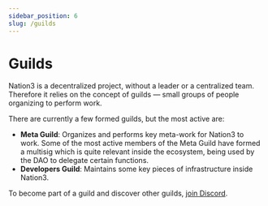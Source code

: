 ```yaml
---
sidebar_position: 6
slug: /guilds
---
```


# Guilds

Nation3 is a decentralized project, without a leader or a centralized team.
Therefore it relies on the concept of guilds — small groups of people organizing to perform work.

There are currently a few formed guilds, but the most active are:

- **Meta Guild**: Organizes and performs key meta-work for Nation3 to work. Some of the most active members of the Meta Guild have formed a multisig which is quite relevant inside the ecosystem, being used by the DAO to delegate certain functions.
- **Developers Guild**: Maintains some key pieces of infrastructure inside Nation3.

To become part of a guild and discover other guilds, [join Discord](https://discord.gg/nation3).
